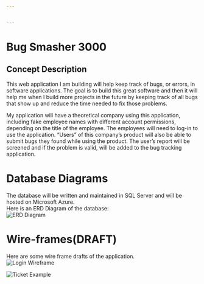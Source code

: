 ```yaml
---


---
```


<h1 id="bug-smasher-3000">Bug Smasher 3000</h1>
<h2 id="concept-description">Concept Description</h2>
<p>This web application I am building will help keep track of bugs, or errors, in software applications.  The goal is to build this great software and then it will help me when I build more projects in the future by keeping track of all bugs that show up and reduce the time needed to fix those problems.</p>
<p>My application will have a theoretical company using this application, including fake employee names with different account permissions, depending on the title of the employee.  The employees will need to log-in to use the application.  “Users” of this company’s product will also be able to submit bugs they found while using the product. The user’s report will be screened and if the problem is valid, will be added to the bug tracking application.</p>
<h1 id="database-diagrams">Database Diagrams</h1>
<p>The database will be written and maintained in SQL Server and will be hosted on Microsoft Azure.<br>
Here is an ERD Diagram of the database:<br>
<img src="https://lh3.googleusercontent.com/cszSW22geTmYY9fD3NnNH3AeYLitahHkxSoP8bsTLCanIDjLOR9jIOQbYKKp6hDlT_8Gs0YyZvaGSZk6erbYBH_Txdqr0LIocPxKof4OsUC3MHutWmgrpbViFgpRY2EpVNtvVfLAT0obI5twie7-HY1BwsNtVHZw_wz8jKuckk5okUHhyujPJLy1JmEfTfGYIJdfxGCRENFc-ritDNRJfgWEXA1fT8kwCinT_eUOdRlHik35uD_MgS-4YL1jPmIjxVgCN83RvblCXFNRptI6zu23vcqqTp5oN-uZeGkogWFDq8BUuHFUx-3N9D9IN5CCmxudmc0807fVAdzDWRb4YRNt09QBwHFMz0ChUXM51RmnNBG_c9agtsg94QIE1f33WVOA3xkQsCOJ18ucoD62QnG562QWBhH-SruIgCupFfBgK9BioRuL1HguolH5jgiiDYoYT-uVphzm36Z6JOibj_eDWPPGUJXxXmwfyeLQbyyf7QNmcCLZNol5QKdvH7PYzLhgUmN-WASuq0fAVtBz_aEdhqmbjHqYZ0nxJSkz3XCIOIdqS3irnhySHUBtQfcJfh6SLORyDOjTno1zLeumjrhD_56q5QNgesN7nNBPqc0QgJ-Dn9FgVisI1rP0Nvg3GMP3ir6e_0Sx0jUX9x6OA3C3aXVYhehRXwyl-fhC-lsjKt_B8DjtVw=w832-h603-no" alt="ERD Diagram"></p>
<h1 id="wire-framesdraft">Wire-frames(DRAFT)</h1>
<p>Here are some wire frame drafts of the application.<br>
<img src="https://lh3.googleusercontent.com/roiz3uik_XkU40qTmNeyH_KzJ-juK7O_2tDFlREg7z0g2cE7DhftjOkl2WDX83--R84qjki_1gqlvstTxBA4N3gASaMHadiuT8t7gMCC1kcYLJ8xBJL_qnIel8CFg84URI7mhhWho8XCwBktcuDQ4CtIclG8bh6jBth7pVqr4YbyOwHPbzaq6hU8BQYMJNq08gStd95yl5jmLY1351pN-qflbYtbemrzWRsxqhUe-579P3F_pADD2s8ID1oIfEg-UnPQoKgBX4ULIEV3LbP6TyOb9eylNXjuOjjpqXXrUsi3-NH-xgnMXVO58gxbk-FYyFUQcDyTJXRtKokuDSkxj2egvZ9vhWZzR6bxtVBE7Ake9-szWyHgKQ7rm0i-WmB7yBUjXUavwC7a7tRCmKRy-dQhXliT3BmO3BnFDwYm0haV-ZRKQjeflK1kr40B_DcroT9f-r9ad6aoZMJfSqSNfWkBd2n5sQyPj1Bl7xXpTadY3pcGOu40fkp0jh845kNu7wTT1lvFCL02DJdNS6un3BldCFFZOcTpSh8YTZQN_nsG2EwoyxZVF30DGBSp9iCptXZ7yqwXHZBA0neFFglypGmnASfU0qYSc885fLXzVhsVWIiMK6hvmUXV4NGljFSln8DiiXhLvxYUGB0gsd-e0X-k-lnr64MftK857WkWcZEyHEwPtcR7nw=w1369-h738-no" alt="Login Wireframe"></p>
<p><img src="https://lh3.googleusercontent.com/j_ou-7dF2rIzPJo8Qvtlca3OAw7TUExK-6INO4s5zMHXfcKq12uOVzN4IT01eB4PkbA5fXKXhbHxyR_v55s8hOB-dm0uleMcHZOcWkHyFx9srqL6S2lWoBwquyA6f9bRxBhsp4x_PXZ1kMqjxAKJZaizB-RKtbysdauZzV5P7M5Zi8HSPXqwpDBAcx1yi7lTzKzrRAu-zpYcz2hoMwFMgxyPQHzhZMKQcfXssPuB5FBdB9u2TbtK-_JYtz2WwKZLijo-eZjIptMyizlHj0EuHx-XLs_o2PE19YMHSzxTo9ZaueUBQoUCfRQzSrY3S0sQv1_ifO_OUU901gU6HHOxGjTiBmE8Ty8l4E_umu3r-1PVgFBHdWE0JNnjqa8tMUUa5ng7UeJNg5HMvcZ5HejhFS0buHwnCZnl0YwSONaSdUTvV2nZH6cZ2jE21wumuVK-j31rtkHfVQ0qvImYgyu_DBLudD05SVeTs6E5adzL9AUuwZoISYj0VFO1_WtoBezXEBNDfyO79mVAAKjqCipwobw3YVDOjfXmXJz6m0gFBHAnqWUncLnp2wmm_GgCzhNWHJwCDD4cL_YLwb39LrCUWIezVBYH6oc8Uyi0aicoeVxz60T0wglN9qVdbicaZb7bRleCE2xyyRMN2BclEyONzWDTnqxvcra7xpeFFGPtYIXqcgcaYlCHiw=w1387-h730-no" alt="Ticket Example"></p>
<pre><code></code></pre>

